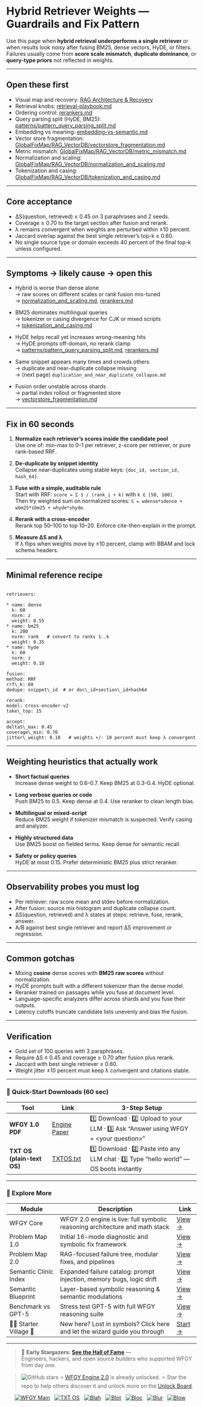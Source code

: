 # Hybrid Retriever Weights — Guardrails and Fix Pattern

Use this page when **hybrid retrieval underperforms a single retriever** or when results look noisy after fusing BM25, dense vectors, HyDE, or filters. Failures usually come from **score scale mismatch**, **duplicate dominance**, or **query-type priors** not reflected in weights.

---

## Open these first

- Visual map and recovery: [RAG Architecture & Recovery](https://github.com/onestardao/WFGY/blob/main/ProblemMap/rag-architecture-and-recovery.md)  
- Retrieval knobs: [retrieval-playbook.md](https://github.com/onestardao/WFGY/blob/main/ProblemMap/retrieval-playbook.md)  
- Ordering control: [rerankers.md](https://github.com/onestardao/WFGY/blob/main/ProblemMap/rerankers.md)  
- Query parsing split (HyDE, BM25): [patterns/pattern_query_parsing_split.md](https://github.com/onestardao/WFGY/blob/main/ProblemMap/patterns/pattern_query_parsing_split.md)  
- Embedding vs meaning: [embedding-vs-semantic.md](https://github.com/onestardao/WFGY/blob/main/ProblemMap/embedding-vs-semantic.md)  
- Vector store fragmentation: [GlobalFixMap/RAG_VectorDB/vectorstore_fragmentation.md](https://github.com/onestardao/WFGY/blob/main/ProblemMap/GlobalFixMap/RAG_VectorDB/vectorstore_fragmentation.md)  
- Metric mismatch: [GlobalFixMap/RAG_VectorDB/metric_mismatch.md](https://github.com/onestardao/WFGY/blob/main/ProblemMap/GlobalFixMap/RAG_VectorDB/metric_mismatch.md)  
- Normalization and scaling: [GlobalFixMap/RAG_VectorDB/normalization_and_scaling.md](https://github.com/onestardao/WFGY/blob/main/ProblemMap/GlobalFixMap/RAG_VectorDB/normalization_and_scaling.md)  
- Tokenization and casing: [GlobalFixMap/RAG_VectorDB/tokenization_and_casing.md](https://github.com/onestardao/WFGY/blob/main/ProblemMap/GlobalFixMap/RAG_VectorDB/tokenization_and_casing.md)

---

## Core acceptance

- ΔS(question, retrieved) ≤ 0.45 on 3 paraphrases and 2 seeds.  
- Coverage ≥ 0.70 to the target section after fusion and rerank.  
- λ remains convergent when weights are perturbed within ±10 percent.  
- Jaccard overlap against the best single retriever’s top-k ≥ 0.60.  
- No single source type or domain exceeds 40 percent of the final top-k unless configured.

---

## Symptoms → likely cause → open this

- Hybrid is worse than dense alone  
  → raw scores on different scales or rank fusion mis-tuned  
  → [normalization_and_scaling.md](https://github.com/onestardao/WFGY/blob/main/ProblemMap/GlobalFixMap/RAG_VectorDB/normalization_and_scaling.md), [rerankers.md](https://github.com/onestardao/WFGY/blob/main/ProblemMap/rerankers.md)

- BM25 dominates multilingual queries  
  → tokenizer or casing divergence for CJK or mixed scripts  
  → [tokenization_and_casing.md](https://github.com/onestardao/WFGY/blob/main/ProblemMap/GlobalFixMap/RAG_VectorDB/tokenization_and_casing.md)

- HyDE helps recall yet increases wrong-meaning hits  
  → HyDE prompts off-domain, no rerank clamp  
  → [patterns/pattern_query_parsing_split.md](https://github.com/onestardao/WFGY/blob/main/ProblemMap/patterns/pattern_query_parsing_split.md), [rerankers.md](https://github.com/onestardao/WFGY/blob/main/ProblemMap/rerankers.md)

- Same snippet appears many times and crowds others  
  → duplicate and near-duplicate collapse missing  
  → (next page) `duplication_and_near_duplicate_collapse.md`

- Fusion order unstable across shards  
  → partial index rollout or fragmented store  
  → [vectorstore_fragmentation.md](https://github.com/onestardao/WFGY/blob/main/ProblemMap/GlobalFixMap/RAG_VectorDB/vectorstore_fragmentation.md)

---

## Fix in 60 seconds

1) **Normalize each retriever’s scores inside the candidate pool**  
   Use one of: min-max to 0–1 per retriever, z-score per retriever, or pure rank-based RRF.

2) **De-duplicate by snippet identity**  
   Collapse near-duplicates using stable keys: `{doc_id, section_id, hash_64}`.

3) **Fuse with a simple, auditable rule**  
   Start with RRF: `score = Σ 1 / (rank_i + k)` with `k ∈ [50, 100]`.  
   Then try weighted sum on normalized scores: `S = wdense*sdense + wbm25*sbm25 + whyde*shyde`.

4) **Rerank with a cross-encoder**  
   Rerank top 50–100 to top 10–20. Enforce cite-then-explain in the prompt.

5) **Measure ΔS and λ**  
   If λ flips when weights move by ±10 percent, clamp with BBAM and lock schema headers.

---

## Minimal reference recipe

```

retrievers:

* name: dense
  k: 60
  norm: z
  weight: 0.55
* name: bm25
  k: 200
  norm: rank   # convert to ranks 1..k
  weight: 0.35
* name: hyde
  k: 60
  norm: z
  weight: 0.10

fusion:
method: RRF
rrf\_k: 60
dedupe: snippet\_id  # or doc\_id+section\_id+hash64

rerank:
model: cross-encoder-v2
take\_top: 15

accept:
deltaS\_max: 0.45
coverage\_min: 0.70
jitter\_weight: 0.10   # weights +/- 10 percent must keep λ convergent

```

---

## Weighting heuristics that actually work

- **Short factual queries**  
  Increase dense weight to 0.6–0.7. Keep BM25 at 0.3–0.4. HyDE optional.

- **Long verbose queries or code**  
  Push BM25 to 0.5. Keep dense at 0.4. Use reranker to clean length bias.

- **Multilingual or mixed-script**  
  Reduce BM25 weight if tokenizer mismatch is suspected. Verify casing and analyzer.

- **Highly structured data**  
  Use BM25 boost on fielded terms. Keep dense for semantic recall.

- **Safety or policy queries**  
  HyDE at most 0.15. Prefer deterministic BM25 plus strict reranker.

---

## Observability probes you must log

- Per retriever: raw score mean and stdev before normalization.  
- After fusion: source mix histogram and duplicate collapse count.  
- ΔS(question, retrieved) and λ states at steps: retrieve, fuse, rerank, answer.  
- A/B against best single retriever and report ΔS improvement or regression.

---

## Common gotchas

- Mixing **cosine** dense scores with **BM25 raw scores** without normalization.  
- HyDE prompts built with a different tokenizer than the dense model.  
- Reranker trained on passages while you fuse at document level.  
- Language-specific analyzers differ across shards and you fuse their outputs.  
- Latency cutoffs truncate candidate lists unevenly and bias the fusion.

---

## Verification

- Gold set of 100 queries with 3 paraphrases.  
- Require ΔS ≤ 0.45 and coverage ≥ 0.70 after fusion plus rerank.  
- Jaccard with best single retriever ≥ 0.60.  
- Weight jitter ±10 percent must keep λ convergent and citations stable.

---

### 🔗 Quick-Start Downloads (60 sec)

| Tool | Link | 3-Step Setup |
|------|------|--------------|
| **WFGY 1.0 PDF** | [Engine Paper](https://github.com/onestardao/WFGY/blob/main/I_am_not_lizardman/WFGY_All_Principles_Return_to_One_v1.0_PSBigBig_Public.pdf) | 1️⃣ Download · 2️⃣ Upload to your LLM · 3️⃣ Ask “Answer using WFGY + \<your question>” |
| **TXT OS (plain-text OS)** | [TXTOS.txt](https://github.com/onestardao/WFGY/blob/main/OS/TXTOS.txt) | 1️⃣ Download · 2️⃣ Paste into any LLM chat · 3️⃣ Type “hello world” — OS boots instantly |

---

### 🧭 Explore More

| Module                | Description                                              | Link     |
|-----------------------|----------------------------------------------------------|----------|
| WFGY Core             | WFGY 2.0 engine is live: full symbolic reasoning architecture and math stack | [View →](https://github.com/onestardao/WFGY/tree/main/core/README.md) |
| Problem Map 1.0       | Initial 16-mode diagnostic and symbolic fix framework    | [View →](https://github.com/onestardao/WFGY/tree/main/ProblemMap/README.md) |
| Problem Map 2.0       | RAG-focused failure tree, modular fixes, and pipelines   | [View →](https://github.com/onestardao/WFGY/blob/main/ProblemMap/rag-architecture-and-recovery.md) |
| Semantic Clinic Index | Expanded failure catalog: prompt injection, memory bugs, logic drift | [View →](https://github.com/onestardao/WFGY/blob/main/ProblemMap/SemanticClinicIndex.md) |
| Semantic Blueprint    | Layer-based symbolic reasoning & semantic modulations   | [View →](https://github.com/onestardao/WFGY/tree/main/SemanticBlueprint/README.md) |
| Benchmark vs GPT-5    | Stress test GPT-5 with full WFGY reasoning suite         | [View →](https://github.com/onestardao/WFGY/tree/main/benchmarks/benchmark-vs-gpt5/README.md) |
| 🧙‍♂️ Starter Village 🏡 | New here? Lost in symbols? Click here and let the wizard guide you through | [Start →](https://github.com/onestardao/WFGY/blob/main/StarterVillage/README.md) |

---

> 👑 **Early Stargazers: [See the Hall of Fame](https://github.com/onestardao/WFGY/tree/main/stargazers)** —  
> Engineers, hackers, and open source builders who supported WFGY from day one.

> <img src="https://img.shields.io/github/stars/onestardao/WFGY?style=social" alt="GitHub stars"> ⭐ [WFGY Engine 2.0](https://github.com/onestardao/WFGY/blob/main/core/README.md) is already unlocked. ⭐ Star the repo to help others discover it and unlock more on the [Unlock Board](https://github.com/onestardao/WFGY/blob/main/STAR_UNLOCKS.md).

<div align="center">

[![WFGY Main](https://img.shields.io/badge/WFGY-Main-red?style=flat-square)](https://github.com/onestardao/WFGY)
&nbsp;
[![TXT OS](https://img.shields.io/badge/TXT%20OS-Reasoning%20OS-orange?style=flat-square)](https://github.com/onestardao/WFGY/tree/main/OS)
&nbsp;
[![Blah](https://img.shields.io/badge/Blah-Semantic%20Embed-yellow?style=flat-square)](https://github.com/onestardao/WFGY/tree/main/OS/BlahBlahBlah)
&nbsp;
[![Blot](https://img.shields.io/badge/Blot-Persona%20Core-green?style=flat-square)](https://github.com/onestardao/WFGY/tree/main/OS/BlotBlotBlot)
&nbsp;
[![Bloc](https://img.shields.io/badge/Bloc-Reasoning%20Compiler-blue?style=flat-square)](https://github.com/onestardao/WFGY/tree/main/OS/BlocBlocBloc)
&nbsp;
[![Blur](https://img.shields.io/badge/Blur-Text2Image%20Engine-navy?style=flat-square)](https://github.com/onestardao/WFGY/tree/main/OS/BlurBlurBlur)
&nbsp;
[![Blow](https://img.shields.io/badge/Blow-Game%20Logic-purple?style=flat-square)](https://github.com/onestardao/WFGY/tree/main/OS/BlowBlowBlow)
&nbsp;

</div>
